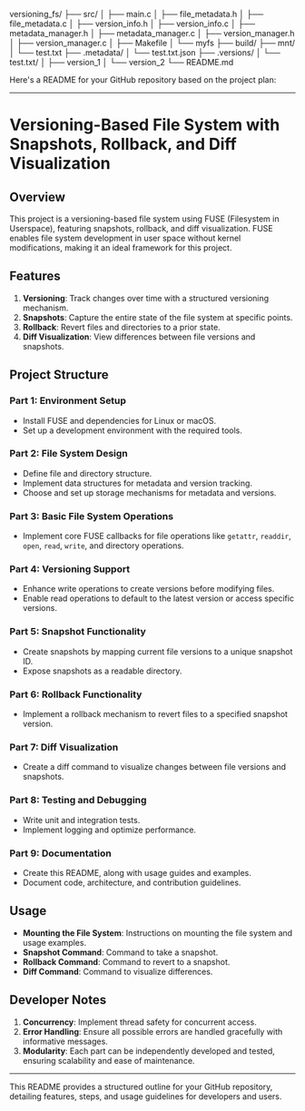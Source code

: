 versioning_fs/
├── src/
│   ├── main.c
│   ├── file_metadata.h
│   ├── file_metadata.c
│   ├── version_info.h
│   ├── version_info.c
│   ├── metadata_manager.h
│   ├── metadata_manager.c
│   ├── version_manager.h
│   ├── version_manager.c
│   ├── Makefile
│   └── myfs
├── build/
├── mnt/
│   └── test.txt
├── .metadata/
│   └── test.txt.json
├── .versions/
│   └── test.txt/
│       ├── version_1
│       └── version_2
└── README.md


Here's a README for your GitHub repository based on the project plan:

---

# Versioning-Based File System with Snapshots, Rollback, and Diff Visualization

## Overview
This project is a versioning-based file system using FUSE (Filesystem in Userspace), featuring snapshots, rollback, and diff visualization. FUSE enables file system development in user space without kernel modifications, making it an ideal framework for this project.

## Features
1. **Versioning**: Track changes over time with a structured versioning mechanism.
2. **Snapshots**: Capture the entire state of the file system at specific points.
3. **Rollback**: Revert files and directories to a prior state.
4. **Diff Visualization**: View differences between file versions and snapshots.

## Project Structure

### Part 1: Environment Setup
- Install FUSE and dependencies for Linux or macOS.
- Set up a development environment with the required tools.

### Part 2: File System Design
- Define file and directory structure.
- Implement data structures for metadata and version tracking.
- Choose and set up storage mechanisms for metadata and versions.

### Part 3: Basic File System Operations
- Implement core FUSE callbacks for file operations like `getattr`, `readdir`, `open`, `read`, `write`, and directory operations.

### Part 4: Versioning Support
- Enhance write operations to create versions before modifying files.
- Enable read operations to default to the latest version or access specific versions.

### Part 5: Snapshot Functionality
- Create snapshots by mapping current file versions to a unique snapshot ID.
- Expose snapshots as a readable directory.

### Part 6: Rollback Functionality
- Implement a rollback mechanism to revert files to a specified snapshot version.

### Part 7: Diff Visualization
- Create a diff command to visualize changes between file versions and snapshots.

### Part 8: Testing and Debugging
- Write unit and integration tests.
- Implement logging and optimize performance.

### Part 9: Documentation
- Create this README, along with usage guides and examples.
- Document code, architecture, and contribution guidelines.

## Usage
- **Mounting the File System**: Instructions on mounting the file system and usage examples.
- **Snapshot Command**: Command to take a snapshot.
- **Rollback Command**: Command to revert to a snapshot.
- **Diff Command**: Command to visualize differences.

## Developer Notes
1. **Concurrency**: Implement thread safety for concurrent access.
2. **Error Handling**: Ensure all possible errors are handled gracefully with informative messages.
3. **Modularity**: Each part can be independently developed and tested, ensuring scalability and ease of maintenance.

---

This README provides a structured outline for your GitHub repository, detailing features, steps, and usage guidelines for developers and users.
